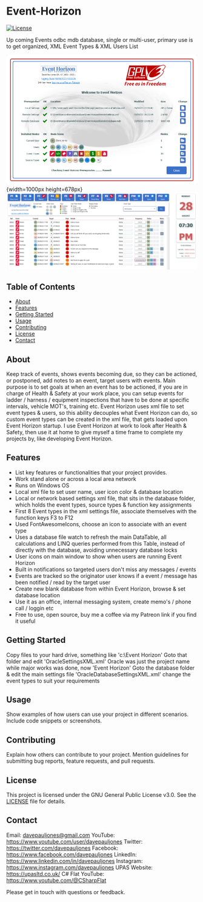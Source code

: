 # Event-Horizon

[![License](https://img.shields.io/badge/license-GPL--3.0-blue.svg)](LICENSE)

Up coming Events odbc mdb database, single or multi-user, primary use is to get organized, XML Event Types &amp; XML Users List

![Alt Text](./EventHorizonImageWelcome.png){width=1000px height=678px}
![Alt Text](./EventHorizonImage.png)

## Table of Contents
- [About](#about)
- [Features](#features)
- [Getting Started](#getting-started)
- [Usage](#usage)
- [Contributing](#contributing)
- [License](#license)
- [Contact](#contact)

## About

Keep track of events, shows events becoming due, so they can be actioned, or postponed, add notes to an event, target users with events.
Main purpose is to set goals at when an event has to be actioned, if you are in charge of Health & Safety at your work place, you can setup events for ladder / harness / equipment inspections that have to be done at specific intervals, vehicle MOT's, training etc.
Event Horizon uses xml file to set event types & users, so this ability decouples what Event Horizon can do, so custom event types can be created in the xml file, that gets loaded upon Event Horizon startup. I use Event Horizon at work to look after Health & Safety, then use it at home to give myself a time frame to complete my projects by, like developing Event Horizon.

## Features

- List key features or functionalities that your project provides.
- Work stand alone or across a local area network
- Runs on Windows OS
- Local xml file to set user name, user icon color & database location
- Local or network based settings xml file, that sits in the database folder, which holds the event types, source types & function key assignments
- First 8 Event types in the xml settings file, associate themselves with the function keys F3 to F12
- Used FontAwesomeIcons, choose an icon to associate with an event type
- Uses a database file watch to refresh the main DataTable, all calculations and LINQ queries performed from this Table, instead of directly with the database, avoiding unnecessary database locks
- User icons on main window to show when users are running Event Horizon
- Built in notifications so targeted users don't miss any messages / events
- Events are tracked so the originator user knows if a event / message has been notified / read by the target user
- Create new blank database from within Event Horizon, browse & set database location
- Use it as an office, internal messaging system, create memo's / phone call / loggin etc
- Free to use, open source, buy me a coffee via my Patreon link if you find it useful
  
## Getting Started

Copy files to your hard drive, something like 'c:\Event Horizon\'
Goto that folder and edit 'OracleSettingsXML.xml' Oracle was just the project name while major works was done, now 'Event Horizon'
Goto the database folder & edit the main settings file 'OracleDatabaseSettingsXML.xml' change the event types to suit your requirements

## Usage

Show examples of how users can use your project in different scenarios. Include code snippets or screenshots.

## Contributing

Explain how others can contribute to your project. Mention guidelines for submitting bug reports, feature requests, and pull requests.

## License

This project is licensed under the GNU General Public License v3.0. See the [LICENSE](LICENSE) file for details.

## Contact

Email: davepauljones@gmail.com
YouTube: https://www.youtube.com/user/davepauljones
Twitter: https://twitter.com/davepauljones
Facebook: https://www.facebook.com/davepauljones
LinkedIn: https://www.linkedin.com/in/davepauljones
Instagram: https://www.instagram.com/davepauljones
UPAS Website: https://upasltd.co.uk/
C# Flat YouTube: https://www.youtube.com/@CSharpFlat 

Please get in touch with questions or feedback.

